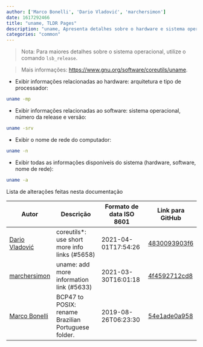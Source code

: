 ```yaml
---
author: ['Marco Bonelli', 'Dario Vladović', 'marchersimon']
date: 1617292466
title: "uname, TLDR Pages"
description: "uname, Apresenta detalhes sobre o hardware e sistema operacional do computador."
categories: "common"
---
```

> Nota: Para maiores detalhes sobre o sistema operacional, utilize o comando `lsb_release`.

> Mais informações: <https://www.gnu.org/software/coreutils/uname>.

- Exibir informações relacionadas ao hardware: arquitetura e tipo de processador:

```bash
uname -mp
```

- Exibir informações relacionadas ao software: sistema operacional, número da release e versão:

```bash
uname -srv
```

- Exibir o nome de rede do computador:

```bash
uname -n
```

- Exibir todas as informações disponíveis do sistema (hardware, software, nome de rede):

```bash
uname -a
```
Lista de alterações feitas nesta documentação


Autor | Descrição | Formato de data ISO 8601 | Link para GitHub
------|-----|-----|-----
[Dario Vladović](mailto:d.vladimyr@gmail.com) | coreutils*: use short more info links (#5658) | 2021-04-01T17:54:26 | [4830093903f6](https://github.com/tldr-pages/tldr/commit/4830093903f66ccf3ebbc2ecf477286e45edac59)
[marchersimon](mailto:50295997+marchersimon@users.noreply.github.com) | uname: add more information link (#5633) | 2021-03-30T16:01:18 | [4f4592712cd8](https://github.com/tldr-pages/tldr/commit/4f4592712cd8655a7994d9d8d230c468b7bc8a38)
[Marco Bonelli](mailto:marco@mebeim.net) | BCP47 to POSIX: rename Brazilian Portuguese folder. | 2019-08-26T06:23:30 | [54e1ade0a958](https://github.com/tldr-pages/tldr/commit/54e1ade0a958f3a08d9ed60f32b66188d0ecfb63)

